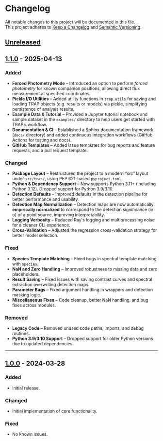 # Changelog

All notable changes to this project will be documented in this file.  
This project adheres to [Keep a Changelog](https://keepachangelog.com/) and [Semantic Versioning](https://semver.org/).

## [Unreleased]

## [1.1.0] - 2025-04-13

### Added
- **Forced Photometry Mode** – Introduced an option to perform *forced photometry* for known companion positions, allowing direct flux measurement at specified coordinates.  
- **Pickle I/O Utilities** – Added utility functions in `trap.utils` for saving and loading TRAP objects (e.g. results or models) via pickle, simplifying persistence of analysis results.  
- **Example Data & Tutorial** – Provided a Jupyter tutorial notebook and sample dataset in the `examples/` directory to help users get started with TRAP’s workflow.  
- **Documentation & CI** – Established a Sphinx documentation framework (`docs/` directory) and added continuous integration workflows (GitHub Actions for testing and docs).  
- **GitHub Templates** – Added issue templates for bug reports and feature requests, and a pull request template.

### Changed
- **Package Layout** – Restructured the project to a modern *“src”* layout under `src/trap/`, using PEP 621-based `pyproject.toml`.  
- **Python & Dependency Support** – Now supports Python 3.11+ (including Python 3.12). Dropped support for Python 3.9/3.10.  
- **Detection Defaults** – Improved defaults in the detection pipeline for better performance and usability.  
- **Detection Map Normalization** – Detection maps are now automatically **empirically normalized** to correspond to the detection significance (in σ) of a point source, improving interpretability.  
- **Logging Verbosity** – Reduced Ray's logging and multiprocessing noise for a cleaner CLI experience.  
- **Cross-Validation** – Adjusted the regression cross-validation strategy for better model selection.

### Fixed
- **Species Template Matching** – Fixed bugs in spectral template matching with `species`.  
- **NaN and Zero Handling** – Improved robustness to missing data and zero placeholders.  
- **Result Saving** – Fixed issues with saving contrast curves and spectral extraction overwriting detection maps.  
- **Parameter Bugs** – Fixed argument handling in wrappers and detection masking logic.  
- **Miscellaneous Fixes** – Code cleanup, better NaN handling, and bug fixes across modules.

### Removed
- **Legacy Code** – Removed unused code paths, imports, and debug routines.  
- **Python 3.9/3.10 Support** – Dropped support for older Python versions due to updated dependencies.

---

## [1.0.0] - 2024-03-28

### Added
- Initial release.

### Changed
- Initial implementation of core functionality.

### Fixed
- No known issues.

[Unreleased]: https://github.com/m-samland/trap/compare/v1.1.0...HEAD 
[1.1.0]: https://github.com/m-samland/trap/compare/v1.0.0...v1.1.0
[1.0.0]: https://github.com/m-samland/trap/releases/tag/v1.0.0